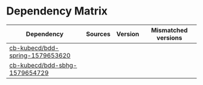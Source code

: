 # Dependency Matrix

Dependency | Sources | Version | Mismatched versions
---------- | ------- | ------- | -------------------
[cb-kubecd/bdd-spring-1579653620](https://github.com/cb-kubecd/bdd-spring-1579653620.git) |  | []() | 
[cb-kubecd/bdd-sbhg-1579654729](https://github.com/cb-kubecd/bdd-sbhg-1579654729.git) |  | []() | 
